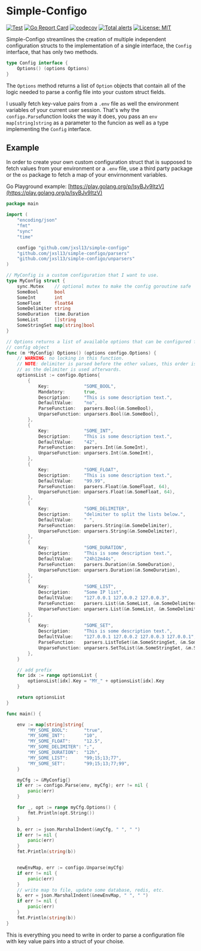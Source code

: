 # Simple-Configo

[![Test](https://github.com/jxsl13/simple-configo/actions/workflows/build.yaml/badge.svg)](https://github.com/jxsl13/simple-configo/actions/workflows/build.yaml) [![Go Report Card](https://goreportcard.com/badge/github.com/jxsl13/simple-configo)](https://goreportcard.com/report/github.com/jxsl13/simple-configo) [![codecov](https://codecov.io/gh/jxsl13/simple-configo/branch/master/graph/badge.svg?token=noNR6ork0u)](https://codecov.io/gh/jxsl13/simple-configo) [![Total alerts](https://img.shields.io/lgtm/alerts/g/jxsl13/simple-configo.svg?logo=lgtm&logoWidth=18)](https://lgtm.com/projects/g/jxsl13/simple-configo/alerts/) [![License: MIT](https://img.shields.io/badge/License-MIT-blue.svg)](https://opensource.org/licenses/MIT)

Simple-Configo streamlines the creation of multiple independent configuration structs to the implementation of a single interface, the `Config` interface, that has only two methods.

```go
type Config interface {
    Options() (options Options)
}
```

The `Options` method returns a list of `Option` objects that contain all of the logic needed to parse a config file into your custom struct fields.

I usually fetch key-value pairs from a `.env` file as well the environment variables of your current user session.
That's why the `configo.Parse`function looks the way it does, you pass an `env map[string]string` as a parameter to the funcion as well as a type implementing the `Config` interface.

## Example

In order to create your own custom configuration struct that is supposed to fetch values from your environment or a `.env` file, use a third party package or the `os` package to fetch a map of your envirnonment variables.

Go Playground example: [https://play.golang.org/p/lsyBJv9ItzV](https://play.golang.org/p/lsyBJv9ItzV)

```go
package main

import (
    "encoding/json"
    "fmt"
    "sync"
    "time"

    configo "github.com/jxsl13/simple-configo"
    "github.com/jxsl13/simple-configo/parsers"
    "github.com/jxsl13/simple-configo/unparsers"
)

// MyConfig is a custom configuration that I want to use.
type MyConfig struct {
    sync.Mutex    // optional mutex to make the config goroutine safe
    SomeBool      bool
    SomeInt       int
    SomeFloat     float64
    SomeDelimiter string
    SomeDuration  time.Duration
    SomeList      []string
    SomeStringSet map[string]bool
}

// Options returns a list of available options that can be configured for this
// config object
func (m *MyConfig) Options() (options configo.Options) {
    // WARNING: no locking in this function.
    // NOTE: delimiter is parsed before the other values, this order is important,
    // as the delimiter is used afterwards.
    optionsList := configo.Options{
        {
            Key:             "SOME_BOOL",
            Mandatory:       true,
            Description:     "This is some description text.",
            DefaultValue:    "no",
            ParseFunction:   parsers.Bool(&m.SomeBool),
            UnparseFunction: unparsers.Bool(&m.SomeBool),
        },
        {
            Key:             "SOME_INT",
            Description:     "This is some description text.",
            DefaultValue:    "42",
            ParseFunction:   parsers.Int(&m.SomeInt),
            UnparseFunction: unparsers.Int(&m.SomeInt),
        },
        {
            Key:             "SOME_FLOAT",
            Description:     "This is some description text.",
            DefaultValue:    "99.99",
            ParseFunction:   parsers.Float(&m.SomeFloat, 64),
            UnparseFunction: unparsers.Float(&m.SomeFloat, 64),
        },
        {
            Key:             "SOME_DELIMITER",
            Description:     "delimiter to split the lists below.",
            DefaultValue:    " ",
            ParseFunction:   parsers.String(&m.SomeDelimiter),
            UnparseFunction: unparsers.String(&m.SomeDelimiter),
        },
        {
            Key:             "SOME_DURATION",
            Description:     "This is some description text.",
            DefaultValue:    "24h12m44s",
            ParseFunction:   parsers.Duration(&m.SomeDuration),
            UnparseFunction: unparsers.Duration(&m.SomeDuration),
        },
        {
            Key:             "SOME_LIST",
            Description:     "Some IP list",
            DefaultValue:    "127.0.0.1 127.0.0.2 127.0.0.3",
            ParseFunction:   parsers.List(&m.SomeList, &m.SomeDelimiter),
            UnparseFunction: unparsers.List(&m.SomeList, &m.SomeDelimiter),
        },
        {
            Key:             "SOME_SET",
            Description:     "This is some description text.",
            DefaultValue:    "127.0.0.1 127.0.0.2 127.0.0.3 127.0.0.1",
            ParseFunction:   parsers.ListToSet(&m.SomeStringSet, &m.SomeDelimiter),
            UnparseFunction: unparsers.SetToList(&m.SomeStringSet, &m.SomeDelimiter),
        },
    }

    // add prefix
    for idx := range optionsList {
        optionsList[idx].Key = "MY_" + optionsList[idx].Key
    }

    return optionsList
}

func main() {

    env := map[string]string{
        "MY_SOME_BOOL":      "true",
        "MY_SOME_INT":       "10",
        "MY_SOME_FLOAT":     "12.5",
        "MY_SOME_DELIMITER": ";",
        "MY_SOME_DURATION":  "12h",
        "MY_SOME_LIST":      "99;15;13;77",
        "MY_SOME_SET":       "99;15;13;77;99",
    }

    myCfg := &MyConfig{}
    if err := configo.Parse(env, myCfg); err != nil {
        panic(err)
    }

    for _, opt := range myCfg.Options() {
        fmt.Println(opt.String())
    }

    b, err := json.MarshalIndent(&myCfg, " ", " ")
    if err != nil {
        panic(err)
    }
    fmt.Println(string(b))


    newEnvMap, err := configo.Unparse(myCfg)
    if err != nil {
        panic(err)
    }
    // write map to file, update some database, redis, etc.
    b, err = json.MarshalIndent(&newEnvMap, " ", " ")
    if err != nil {
        panic(err)
    }
    fmt.Println(string(b))
}
```

This is everything you need to write in order to parse a configuration file with key value pairs into a struct of your choise.
